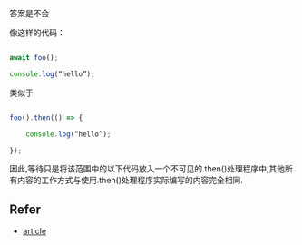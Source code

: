   

答案是不会
  

像这样的代码：

  

```javascript

await foo();

console.log(“hello”);

```

  

类似于

  

```javascript

foo().then(() => {

    console.log(“hello”);

});

```

  

因此,等待只是将该范围中的以下代码放入一个不可见的.then()处理程序中,其他所有内容的工作方式与使用.then()处理程序实际编写的内容完全相同.

  
  

## Refer

- [article](https://www.zhihu.com/tardis/zm/art/61807318?source_id=1003)
